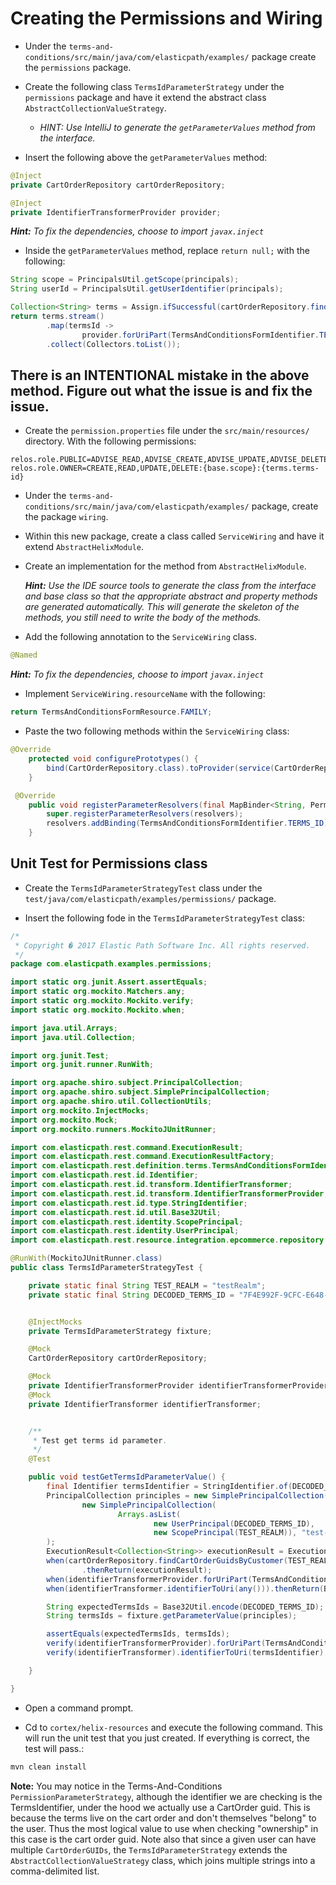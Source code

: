# Creating the Permissions and Wiring

* Under the `terms-and-conditions/src/main/java/com/elasticpath/examples/` package create the `permissions` package.

* Create the following class `TermsIdParameterStrategy` under the `permissions` package and have it extend the abstract class `AbstractCollectionValueStrategy`. 
    * _HINT: Use IntelliJ to generate the `getParameterValues` method from the interface._

* Insert the following above the `getParameterValues` method:

```java
@Inject
private CartOrderRepository cartOrderRepository;

@Inject
private IdentifierTransformerProvider provider;
```

_**Hint:** To fix the dependencies, choose to import `javax.inject`_

* Inside the `getParameterValues` method, replace `return null;` with the following:

```java
String scope = PrincipalsUtil.getScope(principals);
String userId = PrincipalsUtil.getUserIdentifier(principals);

Collection<String> terms = Assign.ifSuccessful(cartOrderRepository.findCartOrderGuidsByCustomer(scope, userId));
return terms.stream()
        .map(termsId ->
                provider.forUriPart(TermsAndConditionsFormIdentifier.TERMS_ID).identifierToUri(StringIdentifier.of(termsId)))
        .collect(Collectors.toList());
```

There is an **INTENTIONAL** mistake in the above method. Figure out what the issue is and fix the issue.
------

* Create the `permission.properties` file under the `src/main/resources/` directory. With the following permissions:

```
relos.role.PUBLIC=ADVISE_READ,ADVISE_CREATE,ADVISE_UPDATE,ADVISE_DELETE,LINK,INFO:*
relos.role.OWNER=CREATE,READ,UPDATE,DELETE:{base.scope}:{terms.terms-id}
```

* Under the `terms-and-conditions/src/main/java/com/elasticpath/examples/` package, create the package `wiring`.

* Within this new package, create a class called `ServiceWiring` and have it extend `AbstractHelixModule`.

* Create an implementation for the method from `AbstractHelixModule`.

	_**Hint:** Use the IDE source tools to generate the class from the interface and base class so that the appropriate abstract and property methods are generated automatically. This will generate the skeleton of the methods, you still need to write the body of the methods._

* Add the following annotation to the `ServiceWiring` class.

```java
@Named
```

_**Hint:** To fix the dependencies, choose to import `javax.inject`_

* Implement `ServiceWiring.resourceName` with the following:
```java
return TermsAndConditionsFormResource.FAMILY;
```

* Paste the two following methods within the `ServiceWiring` class:

```java
@Override
    protected void configurePrototypes() {
        bind(CartOrderRepository.class).toProvider(service(CartOrderRepository.class).single());
    }

 @Override
    public void registerParameterResolvers(final MapBinder<String, PermissionParameterStrategy> resolvers) {
        super.registerParameterResolvers(resolvers);
        resolvers.addBinding(TermsAndConditionsFormIdentifier.TERMS_ID).toInstance(new TermsIdParameterStrategy());
    }	
```

## Unit Test for Permissions class

* Create the `TermsIdParameterStrategyTest` class under the `test/java/com/elasticpath/examples/permissions/` package.

* Insert the following fode in the `TermsIdParameterStrategyTest` class:

```java
/*
 * Copyright � 2017 Elastic Path Software Inc. All rights reserved.
 */
package com.elasticpath.examples.permissions;

import static org.junit.Assert.assertEquals;
import static org.mockito.Matchers.any;
import static org.mockito.Mockito.verify;
import static org.mockito.Mockito.when;

import java.util.Arrays;
import java.util.Collection;

import org.junit.Test;
import org.junit.runner.RunWith;

import org.apache.shiro.subject.PrincipalCollection;
import org.apache.shiro.subject.SimplePrincipalCollection;
import org.apache.shiro.util.CollectionUtils;
import org.mockito.InjectMocks;
import org.mockito.Mock;
import org.mockito.runners.MockitoJUnitRunner;

import com.elasticpath.rest.command.ExecutionResult;
import com.elasticpath.rest.command.ExecutionResultFactory;
import com.elasticpath.rest.definition.terms.TermsAndConditionsFormIdentifier;
import com.elasticpath.rest.id.Identifier;
import com.elasticpath.rest.id.transform.IdentifierTransformer;
import com.elasticpath.rest.id.transform.IdentifierTransformerProvider;
import com.elasticpath.rest.id.type.StringIdentifier;
import com.elasticpath.rest.id.util.Base32Util;
import com.elasticpath.rest.identity.ScopePrincipal;
import com.elasticpath.rest.identity.UserPrincipal;
import com.elasticpath.rest.resource.integration.epcommerce.repository.cartorder.CartOrderRepository;

@RunWith(MockitoJUnitRunner.class)
public class TermsIdParameterStrategyTest {

    private static final String TEST_REALM = "testRealm";
    private static final String DECODED_TERMS_ID = "7F4E992F-9CFC-E648-BA11-DF1D5B23968F";


    @InjectMocks
    private TermsIdParameterStrategy fixture;

    @Mock
    CartOrderRepository cartOrderRepository;

    @Mock
    private IdentifierTransformerProvider identifierTransformerProvider;
    @Mock
    private IdentifierTransformer identifierTransformer;


    /**
     * Test get terms id parameter.
     */
    @Test

    public void testGetTermsIdParameterValue() {
        final Identifier termsIdentifier = StringIdentifier.of(DECODED_TERMS_ID);
        PrincipalCollection principles = new SimplePrincipalCollection(
                new SimplePrincipalCollection(
                        Arrays.asList(
                                new UserPrincipal(DECODED_TERMS_ID),
                                new ScopePrincipal(TEST_REALM)), "test-realm")
        );
        ExecutionResult<Collection<String>> executionResult = ExecutionResultFactory.createReadOK(CollectionUtils.asList(DECODED_TERMS_ID));
        when(cartOrderRepository.findCartOrderGuidsByCustomer(TEST_REALM, DECODED_TERMS_ID))
                .thenReturn(executionResult);
        when(identifierTransformerProvider.forUriPart(TermsAndConditionsFormIdentifier.TERMS_ID)).thenReturn(identifierTransformer);
        when(identifierTransformer.identifierToUri(any())).thenReturn(Base32Util.encode(DECODED_TERMS_ID));

        String expectedTermsIds = Base32Util.encode(DECODED_TERMS_ID);
        String termsIds = fixture.getParameterValue(principles);

        assertEquals(expectedTermsIds, termsIds);
        verify(identifierTransformerProvider).forUriPart(TermsAndConditionsFormIdentifier.TERMS_ID);
        verify(identifierTransformer).identifierToUri(termsIdentifier);

    }

}
```

* Open a command prompt.

* Cd to `cortex/helix-resources` and execute the following command. This will run the unit test that you just created. If everything is correct, the test will pass.:

```sh
mvn clean install
``` 

**Note:** You may notice in the Terms-And-Conditions `PermissionParameterStrategy`, although the identifier we are checking is the TermsIdentifier, under the hood we actually use a CartOrder guid. This is because the terms live on the cart order and don't themselves "belong" to the user. Thus the most logical value to use when checking "ownership" in this case is the cart order guid. Note also that since a given user can have multiple `CartOrderGUIDs`, the `TermsIdParameterStrategy` extends the `AbstractCollectionValueStrategy` class, which joins multiple strings into a comma-delimited list.

